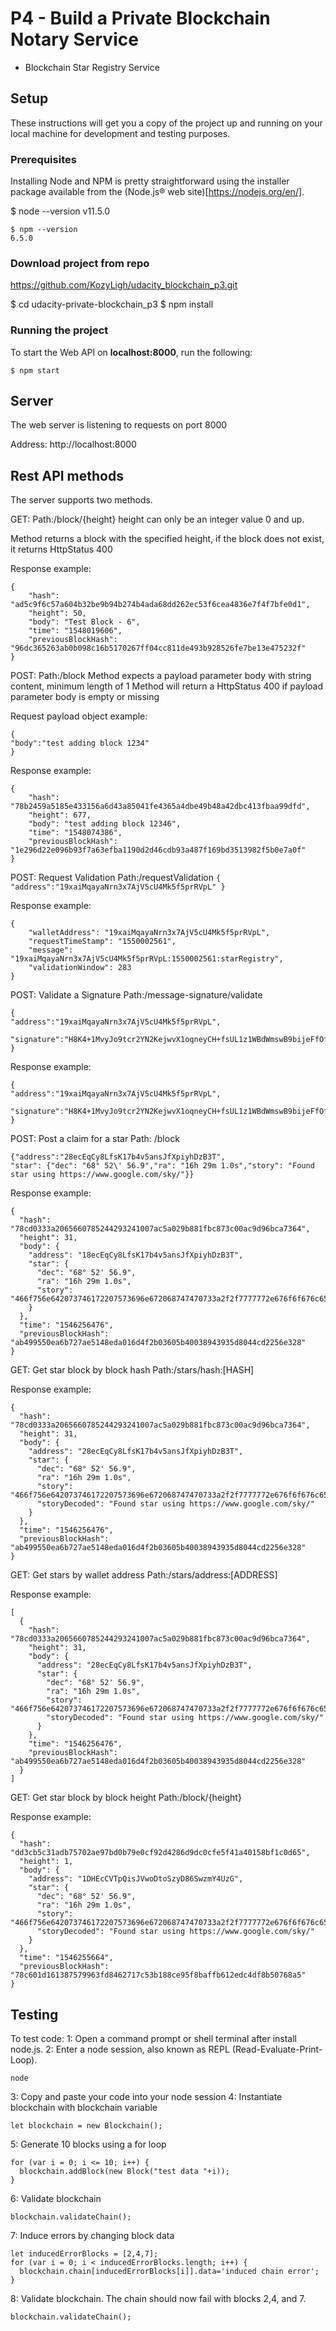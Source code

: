 # P4 - Build a Private Blockchain Notary Service

* Blockchain Star Registry Service

## Setup

These instructions will get you a copy of the project up and running on your local machine for development and testing purposes.

### Prerequisites

Installing Node and NPM is pretty straightforward using the installer package available from the (Node.js® web site)[https://nodejs.org/en/].

$ node --version
    v11.5.0

    $ npm --version
    6.5.0

### Download project from repo

https://github.com/KozyLigh/udacity_blockchain_p3.git

$ cd udacity-private-blockchain_p3
$ npm install

### Running the project

To start the Web API on **localhost:8000**, run the following:

    $ npm start

## Server

The web server is listening to requests on port 8000

Address: http://localhost:8000

## Rest API methods

The server supports two methods.

GET:
Path:/block/{height}
height can only be an integer value 0 and up.

Method returns a block with the specified height,
if the block does not exist, it returns HttpStatus 400

Response example:
```
{
    "hash": "ad5c9f6c57a604b32be9b94b274b4ada68dd262ec53f6cea4836e7f4f7bfe0d1",
    "height": 50,
    "body": "Test Block - 6",
    "time": "1548019606",
    "previousBlockHash": "96dc365263ab0b098c16b5170267ff04cc811de493b928526fe7be13e475232f"
}
```

POST:
Path:/block
Method expects a payload parameter body with string content, minimum length of 1
Method will return a HttpStatus 400 if payload parameter body is empty or missing

Request payload object example:
```
{
"body":"test adding block 1234"
}
```

Response example:
```
{
    "hash": "78b2459a5185e433156a6d43a85041fe4365a4dbe49b48a42dbc413fbaa99dfd",
    "height": 677,
    "body": "test adding block 12346",
    "time": "1548074386",
    "previousBlockHash": "1e296d22e096b93f7a63efba1190d2d46cdb93a487f169bd3513982f5b0e7a0f"
}
```

POST:
Request Validation 
Path:/requestValidation 
```{ "address":"19xaiMqayaNrn3x7AjV5cU4Mk5f5prRVpL" }```

Response example:
```
{
    "walletAddress": "19xaiMqayaNrn3x7AjV5cU4Mk5f5prRVpL",
    "requestTimeStamp": "1550002561",
    "message": "19xaiMqayaNrn3x7AjV5cU4Mk5f5prRVpL:1550002561:starRegistry",
    "validationWindow": 283
}
````

POST:
Validate a Signature 
Path:/message-signature/validate 
```
{
"address":"19xaiMqayaNrn3x7AjV5cU4Mk5f5prRVpL",
 "signature":"H8K4+1MvyJo9tcr2YN2KejwvX1oqneyCH+fsUL1z1WBdWmswB9bijeFfOfMqK68kQ5RO6ZxhomoXQG3fkLaBl+Q="
}
```


Response example:
```
{
"address":"19xaiMqayaNrn3x7AjV5cU4Mk5f5prRVpL",
 "signature":"H8K4+1MvyJo9tcr2YN2KejwvX1oqneyCH+fsUL1z1WBdWmswB9bijeFfOfMqK68kQ5RO6ZxhomoXQG3fkLaBl+Q="
}
```


POST:
Post a claim for a star 
Path: /block 
```
{"address":"28ecEqCy8LfsK17b4v5ansJfXpiyhDzB3T",  
"star": {"dec": "68° 52\' 56.9","ra": "16h 29m 1.0s","story": "Found star using https://www.google.com/sky/"}}
```


Response example:
```
{
  "hash": "78cd0333a2065660785244293241007ac5a029b881fbc873c00ac9d96bca7364",
  "height": 31,
  "body": {
    "address": "18ecEqCy8LfsK17b4v5ansJfXpiyhDzB3T",
    "star": {
      "dec": "68° 52' 56.9",
      "ra": "16h 29m 1.0s",
      "story": "466f756e642073746172207573696e672068747470733a2f2f7777772e676f6f676c652e636f6d2f736b792f"
    }
  },
  "time": "1546256476",
  "previousBlockHash": "ab499550ea6b727ae5148eda016d4f2b03605b40038943935d8044cd2256e328"
}
```

GET:
Get star block by block hash 
Path:/stars/hash:[HASH] 


Response example:
```
{
  "hash": "78cd0333a2065660785244293241007ac5a029b881fbc873c00ac9d96bca7364",
  "height": 31,
  "body": {
    "address": "28ecEqCy8LfsK17b4v5ansJfXpiyhDzB3T",
    "star": {
      "dec": "68° 52' 56.9",
      "ra": "16h 29m 1.0s",
      "story": "466f756e642073746172207573696e672068747470733a2f2f7777772e676f6f676c652e636f6d2f736b792f",
      "storyDecoded": "Found star using https://www.google.com/sky/"
    }
  },
  "time": "1546256476",
  "previousBlockHash": "ab499550ea6b727ae5148eda016d4f2b03605b40038943935d8044cd2256e328"
}
```

GET:
Get stars by wallet address 
Path:/stars/address:[ADDRESS] 

Response example:
```
[
  {
    "hash": "78cd0333a2065660785244293241007ac5a029b881fbc873c00ac9d96bca7364",
    "height": 31,
    "body": {
      "address": "28ecEqCy8LfsK17b4v5ansJfXpiyhDzB3T",
      "star": {
        "dec": "68° 52' 56.9",
        "ra": "16h 29m 1.0s",
        "story": "466f756e642073746172207573696e672068747470733a2f2f7777772e676f6f676c652e636f6d2f736b792f",
        "storyDecoded": "Found star using https://www.google.com/sky/"
      }
    },
    "time": "1546256476",
    "previousBlockHash": "ab499550ea6b727ae5148eda016d4f2b03605b40038943935d8044cd2256e328"
  }
]
```



GET:
Get star block by block height 
Path:/block/{height}

Response example:
```
{
  "hash": "dd3cb5c31adb75702ae97bd0b79e0cf92d4286d9dc0cfe5f41a40158bf1c0d65",
  "height": 1,
  "body": {
    "address": "1DHEcCVTpQisJVwoDtoSzyD86SwzmY4UzG",
    "star": {
      "dec": "68° 52' 56.9",
      "ra": "16h 29m 1.0s",
      "story": "466f756e642073746172207573696e672068747470733a2f2f7777772e676f6f676c652e636f6d2f736b792f",
      "storyDecoded": "Found star using https://www.google.com/sky/"
    }
  },
  "time": "1546255664",
  "previousBlockHash": "78c601d161387579963fd8462717c53b188ce95f8baffb612edc4df8b50768a5"
}
```

## Testing

To test code:
1: Open a command prompt or shell terminal after install node.js.
2: Enter a node session, also known as REPL (Read-Evaluate-Print-Loop).
```
node
```
3: Copy and paste your code into your node session
4: Instantiate blockchain with blockchain variable
```
let blockchain = new Blockchain();
```
5: Generate 10 blocks using a for loop
```
for (var i = 0; i <= 10; i++) {
  blockchain.addBlock(new Block("test data "+i));
}
```
6: Validate blockchain
```
blockchain.validateChain();
```
7: Induce errors by changing block data
```
let inducedErrorBlocks = [2,4,7];
for (var i = 0; i < inducedErrorBlocks.length; i++) {
  blockchain.chain[inducedErrorBlocks[i]].data='induced chain error';
}
```
8: Validate blockchain. The chain should now fail with blocks 2,4, and 7.
```
blockchain.validateChain();
```


